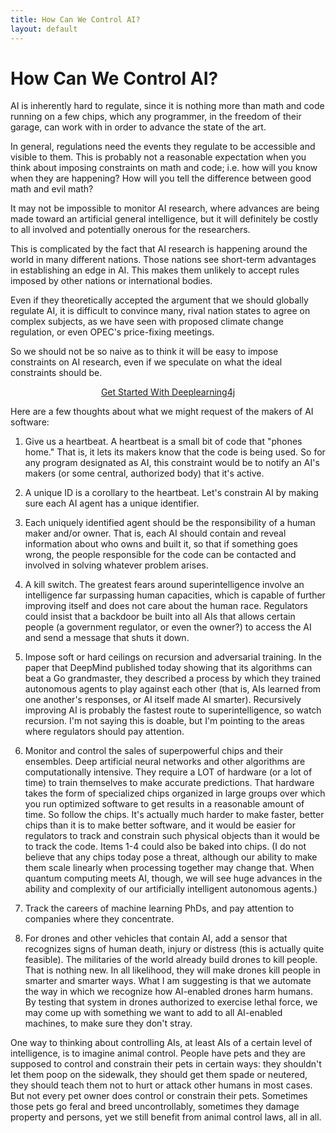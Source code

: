 ```yaml
---
title: How Can We Control AI?
layout: default
---
```


# How Can We Control AI?

AI is inherently hard to regulate, since it is nothing more than math and code running on a few chips, which any programmer, in the freedom of their garage, can work with in order to advance the state of the art.

In general, regulations need the events they regulate to be accessible and visible to them.  This is probably not a reasonable expectation when you think about imposing constraints on math and code; i.e. how will you know when they are happening? How will you tell the difference between good math and evil math?

It may not be impossible to monitor AI research, where advances are being made toward an artificial general intelligence, but it will definitely be costly to all involved and potentially onerous for the researchers.

This is complicated by the fact that AI research is happening around the world in many different nations. Those nations see short-term advantages in establishing an edge in AI. This makes them unlikely to accept rules imposed by other nations or international bodies.

Even if they theoretically accepted the argument that we should globally regulate AI, it is difficult to convince many, rival nation states to agree on complex subjects, as we have seen with proposed climate change regulation, or even OPEC's price-fixing meetings.

So we should not be so naive as to think it will be easy to impose constraints on AI research, even if we speculate on what the ideal constraints should be.

<p align="center">
<a href="http://deeplearning4j.org/quickstart" class="btn btn-custom" onClick="ga('send', 'event', ‘quickstart', 'click');">Get Started With Deeplearning4j</a>
</p>

Here are a few thoughts about what we might request of the makers of AI software:

1) Give us a heartbeat. A heartbeat is a small bit of code that "phones home." That is, it lets its makers know that the code is being used. So for any program designated as AI, this constraint would be to notify an AI's makers (or some central, authorized body) that it's active.

2) A unique ID is a corollary to the heartbeat. Let's constrain AI by making sure each AI agent has a unique identifier.

3) Each uniquely identified agent should be the responsibility of a human maker and/or owner. That is, each AI should contain and reveal information about who owns and built it, so that if something goes wrong, the people responsible for the code can be contacted and involved in solving whatever problem arises.

4) A kill switch. The greatest fears around superintelligence involve an intelligence far surpassing human capacities, which is capable of further improving itself and does not care about the human race. Regulators could insist that a backdoor be built into all AIs that allows certain people (a government regulator, or even the owner?) to access the AI and send a message that shuts it down.

5) Impose soft or hard ceilings on recursion and adversarial training. In the paper that DeepMind published today showing that its algorithms can beat a Go grandmaster, they described a process by which they trained autonomous agents to play against each other (that is, AIs learned from one another's responses, or AI itself made AI smarter). Recursively improving AI is probably the fastest route to superintelligence, so watch recursion. I'm not saying this is doable, but I'm pointing to the areas where regulators should pay attention.

6) Monitor and control the sales of superpowerful chips and their ensembles. Deep artificial neural networks and other algorithms are computationally intensive. They require a LOT of hardware (or a lot of time) to train themselves to make accurate predictions. That hardware takes the form of specialized chips organized in large groups over which you run optimized software to get results in a reasonable amount of time. So follow the chips. It's actually much harder to make faster, better chips than it is to make better software, and it would be easier for regulators to track and constrain such physical objects than it would be to track the code. Items 1-4 could also be baked into chips. (I do not believe that any chips today pose a threat, although our ability to make them scale linearly when processing together may change that. When quantum computing meets AI, though, we will see huge advances in the ability and complexity of our artificially intelligent autonomous agents.)

7) Track the careers of machine learning PhDs, and pay attention to companies where they concentrate.

8) For drones and other vehicles that contain AI, add a sensor that recognizes signs of human death, injury or distress (this is actually quite feasible). The militaries of the world already build drones to kill people. That is nothing new. In all likelihood, they will make drones kill people in smarter and smarter ways. What I am suggesting is that we automate the way in which we recognize how AI-enabled drones harm humans. By testing that system in drones authorized to exercise lethal force, we may come up with something we want to add to all AI-enabled machines, to make sure they don't stray.

One way to thinking about controlling AIs, at least AIs of a certain level of intelligence, is to imagine animal control. People have pets and they are supposed to control and constrain their pets in certain ways: they shouldn't let them poop on the sidewalk, they should get them spade or neutered, they should teach them not to hurt or attack other humans in most cases. But not every pet owner does control or constrain their pets. Sometimes those pets go feral and breed uncontrollably, sometimes they damage property and persons, yet we still benefit from animal control laws, all in all.
